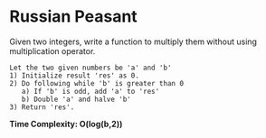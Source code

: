 # Russian Peasant
Given two integers, write a function to multiply them without using multiplication operator.

```
Let the two given numbers be 'a' and 'b'
1) Initialize result 'res' as 0.
2) Do following while 'b' is greater than 0
   a) If 'b' is odd, add 'a' to 'res'
   b) Double 'a' and halve 'b'
3) Return 'res'.
```

**Time Complexity: O(log(b,2))**